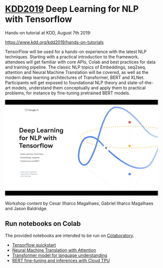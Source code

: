 # [KDD2019](https://www.kdd.org/kdd2019/) Deep Learning for NLP with Tensorflow

Hands-on tutorial at KDD, August 7th 2019:

https://www.kdd.org/kdd2019/hands-on-tutorials

TensorFlow will be used for a hands-on experience with the latest NLP
techniques. Starting with a practical introduction to the framework, attendees
will get familiar with core APIs, Colab and best practices for data and training
pipeline. The classic NLP topics of Embeddings, seq2seq, attention and Neural
Machine Translation will be covered, as well as the modern deep learning
architectures of Transformer, BERT and XLNet. Participants will get exposed to
foundational NLP theory and state-of-the-art models, understand them
conceptually and apply them to practical problems, for instance by fine-tuning
pretrained BERT models.

[![Tutorial Slides (link)](slide_cover.png)](https://bit.ly/30EDBMD)

Workshop content by Cesar Ilharco Magalhaes, Gabriel Ilharco Magalhaes and Jason
Baldridge.

## Run notebooks on Colab

The provided notebooks are intended to be run on
[Colaboratory](https://colab.research.google.com).

*   [Tensorflow quickstart](https://colab.research.google.com/github/tensorflow/docs/blob/master/site/en/r2/tutorials/quickstart/beginner.ipynb)
*   [Neural Machine Translation with Attention](https://colab.research.google.com/github/tensorflow/tensorflow/blob/master/tensorflow/contrib/eager/python/examples/nmt_with_attention/nmt_with_attention.ipynb)
*   [Transformer model for language understanding](https://colab.research.google.com/github/tensorflow/docs/blob/master/site/en/r2/tutorials/text/transformer.ipynb)
*   [BERT fine-tuning and inferences with Cloud TPU](https://colab.research.google.com/github/tensorflow/tpu/blob/master/tools/colab/bert_finetuning_with_cloud_tpus.ipynb)

